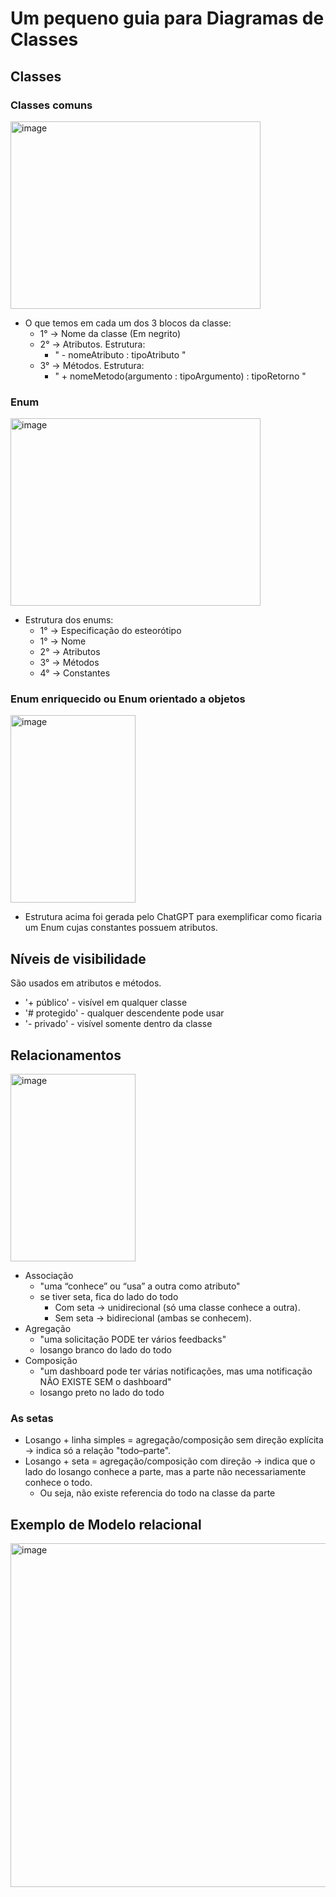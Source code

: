 # Um pequeno guia para Diagramas de Classes

## Classes
### Classes comuns
<img width="400" height="300" alt="image" src="https://github.com/user-attachments/assets/3dd2a03a-bfc0-4f22-9e2a-4b2891efaa21" />

* O que temos em cada um dos 3 blocos da classe:
  - 1° -> Nome da classe (Em negrito)
  - 2° -> Atributos. Estrutura:
    * " - nomeAtributo : tipoAtributo "
  - 3° -> Métodos. Estrutura:
    * " + nomeMetodo(argumento : tipoArgumento) : tipoRetorno "

### Enum
<img width="400" height="300" alt="image" src="https://github.com/user-attachments/assets/1ac047e9-5139-4478-9378-9b7d33149fd3" />

* Estrutura dos enums:
  - 1° -> Especificação do esteorótipo 
  - 1° -> Nome
  - 2° -> Atributos
  - 3° -> Métodos
  - 4° -> Constantes

### Enum enriquecido ou Enum orientado a objetos
<img width="200" height="300" alt="image" src="https://github.com/user-attachments/assets/2a70959a-3596-4be7-a9a0-0a03dfc92239" />

* Estrutura acima foi gerada pelo ChatGPT para exemplificar como ficaria um Enum cujas constantes possuem atributos.

## Níveis de visibilidade
São usados em atributos e métodos.
* '+ público' - visível em qualquer classe
* '# protegido' - qualquer descendente pode usar
* '- privado' - visível somente dentro da classe

## Relacionamentos
<img width="200" height="300" alt="image" src="https://github.com/user-attachments/assets/0f12fab0-ddd1-4eff-b9d4-eb0702d708b7" />

* Associação
  - "uma “conhece” ou “usa” a outra como atributo"
  - se tiver seta, fica do lado do todo
    * Com seta → unidirecional (só uma classe conhece a outra).
    * Sem seta → bidirecional (ambas se conhecem).
* Agregação
  - "uma solicitação PODE ter vários feedbacks"
  - losango branco do lado do todo
* Composição
  - "um dashboard pode ter várias notificações, mas uma notificação NÃO EXISTE SEM o dashboard"
  - losango preto no lado do todo

### As setas
* Losango + linha simples = agregação/composição sem direção explícita → indica só a relação "todo–parte".
* Losango + seta = agregação/composição com direção → indica que o lado do losango conhece a parte, mas a parte não necessariamente conhece o todo.
  - Ou seja, não existe referencia do todo na classe da parte

## Exemplo de Modelo relacional 
<img width="800" height="550" alt="image" src="https://github.com/user-attachments/assets/633e0e01-bcea-4ab3-ae29-5c8bca92a022" />
